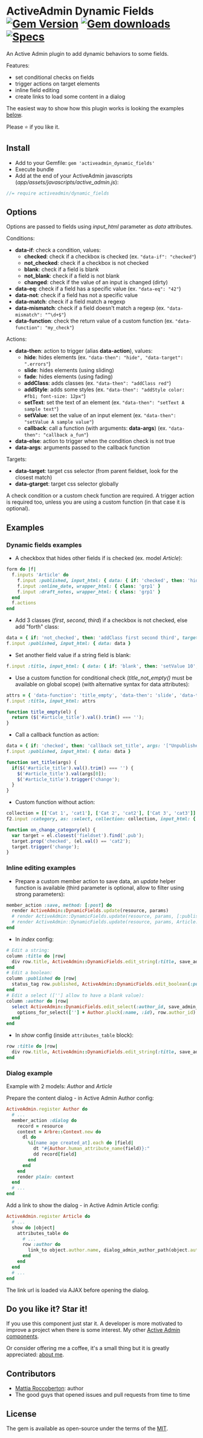 # ActiveAdmin Dynamic Fields [![Gem Version](https://badge.fury.io/rb/activeadmin_dynamic_fields.svg)](https://badge.fury.io/rb/activeadmin_dynamic_fields) [![Gem downloads](https://badgen.net/rubygems/dt/activeadmin_dynamic_fields)](https://rubygems.org/gems/activeadmin_dynamic_fields) [![Specs](https://github.com/blocknotes/activeadmin_dynamic_fields/actions/workflows/specs.yml/badge.svg)](https://github.com/blocknotes/activeadmin_dynamic_fields/actions/workflows/specs.yml)

An Active Admin plugin to add dynamic behaviors to some fields.

Features:

- set conditional checks on fields
- trigger actions on target elements
- inline field editing
- create links to load some content in a dialog

The easiest way to show how this plugin works is looking the examples [below](#examples).

Please :star: if you like it.

## Install

- Add to your Gemfile: `gem 'activeadmin_dynamic_fields'`
- Execute bundle
- Add at the end of your ActiveAdmin javascripts (_app/assets/javascripts/active_admin.js_):

```js
//= require activeadmin/dynamic_fields
```

## Options

Options are passed to fields using *input_html* parameter as *data* attributes.

Conditions:

- **data-if**: check a condition, values:
  + **checked**: check if a checkbox is checked (ex. `"data-if": "checked"`)
  + **not_checked**: check if a checkbox is not checked
  + **blank**: check if a field is blank
  + **not_blank**: check if a field is not blank
  + **changed**: check if the value of an input is changed (dirty)
- **data-eq**: check if a field has a specific value (ex. `"data-eq": "42"`)
- **data-not**: check if a field has not a specific value
- **data-match**: check if a field match a regexp
- **data-mismatch**: check if a field doesn't match a regexp (ex. `"data-mismatch": "^\d+$"`)
- **data-function**: check the return value of a custom function (ex. `"data-function": "my_check"`)

Actions:

- **data-then**: action to trigger (alias **data-action**), values:
  + **hide**: hides elements (ex. `"data-then": "hide", "data-target": ".errors"`)
  + **slide**: hides elements (using sliding)
  + **fade**: hides elements (using fading)
  + **addClass**: adds classes (ex. `"data-then": "addClass red"`)
  + **addStyle**: adds some styles (ex. `"data-then": "addStyle color: #fb1; font-size: 12px"`)
  + **setText**: set the text of an element (ex. `"data-then": "setText A sample text"`)
  + **setValue**: set the value of an input element (ex. `"data-then": "setValue A sample value"`)
  + **callback**: call a function (with arguments: **data-args**) (ex. `"data-then": "callback a_fun"`)
- **data-else**: action to trigger when the condition check is not true
- **data-args**: arguments passed to the callback function

Targets:

- **data-target**: target css selector (from parent fieldset, look for the closest match)
- **data-gtarget**: target css selector globally

A check condition or a custom check function are required. A trigger action is required too, unless you are using a custom function (in that case it is optional).

## Examples

### Dynamic fields examples

- A checkbox that hides other fields if is checked (ex. model *Article*):

```rb
form do |f|
  f.inputs 'Article' do
    f.input :published, input_html: { data: { if: 'checked', then: 'hide', target: '.grp1' } }
    f.input :online_date, wrapper_html: { class: 'grp1' }
    f.input :draft_notes, wrapper_html: { class: 'grp1' }
  end
  f.actions
end
```

- Add 3 classes (*first*, *second*, *third*) if a checkbox is not checked, else add "forth" class:

```rb
data = { if: 'not_checked', then: 'addClass first second third', target: '.grp1', else: 'addClass forth' }
f.input :published, input_html: { data: data }
```

- Set another field value if a string field is blank:

```rb
f.input :title, input_html: { data: { if: 'blank', then: 'setValue 10', target: '#article_position' } }
```

- Use a custom function for conditional check (*title_not_empty()* must be available on global scope) (with alternative syntax for data attributes):

```rb
attrs = { 'data-function': 'title_empty', 'data-then': 'slide', 'data-target': '#article_description_input' }
f.input :title, input_html: attrs
```

```js
function title_empty(el) {
  return ($('#article_title').val().trim() === '');
}
```

- Call a callback function as action:

```rb
data = { if: 'checked', then: 'callback set_title', args: '["Unpublished !"]' }
f.input :published, input_html: { data: data }
```

```js
function set_title(args) {
  if($('#article_title').val().trim() === '') {
    $('#article_title').val(args[0]);
    $('#article_title').trigger('change');
  }
}
```

- Custom function without action:

```rb
collection = [['Cat 1', 'cat1'], ['Cat 2', 'cat2'], ['Cat 3', 'cat3']]
f2.input :category, as: :select, collection: collection, input_html: { 'data-function': 'on_change_category' }
```

```js
function on_change_category(el) {
  var target = el.closest('fieldset').find('.pub');
  target.prop('checked', (el.val() == 'cat2');
  target.trigger('change');
}
```

### Inline editing examples

- Prepare a custom member action to save data, an *update* helper function is available (third parameter is optional, allow to filter using strong parameters):

```rb
member_action :save, method: [:post] do
  render ActiveAdmin::DynamicFields.update(resource, params)
  # render ActiveAdmin::DynamicFields.update(resource, params, [:published])
  # render ActiveAdmin::DynamicFields.update(resource, params, Article::permit_params)
end
```

- In *index* config:

```rb
# Edit a string:
column :title do |row|
  div row.title, ActiveAdmin::DynamicFields.edit_string(:title, save_admin_article_path(row.id))
end
# Edit a boolean:
column :published do |row|
  status_tag row.published, ActiveAdmin::DynamicFields.edit_boolean(:published, save_admin_article_path(row.id), row.published)
end
# Edit a select ([''] allow to have a blank value):
column :author do |row|
  select ActiveAdmin::DynamicFields.edit_select(:author_id, save_admin_article_path(row.id)) do
    options_for_select([''] + Author.pluck(:name, :id), row.author_id)
  end
end
```

- In *show* config (inside `attributes_table` block):
```rb
row :title do |row|
  div row.title, ActiveAdmin::DynamicFields.edit_string(:title, save_admin_article_path(row.id))
end
```

### Dialog example

Example with 2 models: *Author* and *Article*

Prepare the content dialog - in Active Admin Author config:

```rb
ActiveAdmin.register Author do
  # ...
  member_action :dialog do
    record = resource
    context = Arbre::Context.new do
      dl do
        %i[name age created_at].each do |field|
          dt "#{Author.human_attribute_name(field)}:"
          dd record[field]
        end
      end
    end
    render plain: context
  end
  # ...
end
```

Add a link to show the dialog - in Active Admin Article config:

```rb
ActiveAdmin.register Article do
  # ...
  show do |object|
    attributes_table do
      # ...
      row :author do
        link_to object.author.name, dialog_admin_author_path(object.author), title: object.author.name, 'data-df-dialog': true, 'data-df-icon': true
      end
    end
  end
  # ...
end
```

The link url is loaded via AJAX before opening the dialog.

## Do you like it? Star it!

If you use this component just star it. A developer is more motivated to improve a project when there is some interest. My other [Active Admin components](https://github.com/blocknotes?utf8=✓&tab=repositories&q=activeadmin&type=source).

Or consider offering me a coffee, it's a small thing but it is greatly appreciated: [about me](https://www.blocknot.es/about-me).

## Contributors

- [Mattia Roccoberton](http://blocknot.es): author
- The good guys that opened issues and pull requests from time to time

## License

The gem is available as open-source under the terms of the [MIT](LICENSE.txt).
